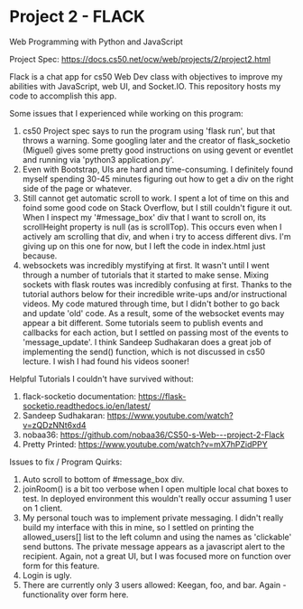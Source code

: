 # Project 2 - FLACK

Web Programming with Python and JavaScript

Project Spec:
https://docs.cs50.net/ocw/web/projects/2/project2.html

Flack is a chat app for cs50 Web Dev class with objectives to improve my abilities with JavaScript, web UI, and Socket.IO.  This repository hosts my code to accomplish this app.

Some issues that I experienced while working on this program:

1. cs50 Project spec says to run the program using 'flask run', but that throws a warning.  Some googling later and the creator of flask_socketio (Miguel) gives some pretty good instructions on using gevent or eventlet and running via 'python3 application.py'.
2. Even with Bootstrap, UIs are hard and time-consuming.  I definitely found myself spending 30-45 minutes figuring out how to get a div on the right side of the page or whatever.
3. Still cannot get automatic scroll to work.  I spent a lot of time on this and foind some good code on Stack Overflow, but I still couldn't figure it out.  When I inspect my '#message_box' div that I want to scroll on, its scrollHeight property is null (as is scrollTop).  This occurs even when I actively am scrolling that div, and when i try to access different divs.  I'm giving up on this one for now, but I left the code in index.html just because.
4. websockets was incredibly mystifying at first.  It wasn't until I went through a number of tutorials that it started to make sense.  Mixing sockets with flask routes was incredibly confusing at first.  Thanks to the tutorial authors below for their incredible write-ups and/or instructional videos.  My code matured through time, but I didn't bother to go back and update 'old' code.  As a result, some of the websocket events may appear a bit different.  Some tutorials seem to publish events and callbacks for each action, but I settled on passing most of the events to 'message_update'.  I think Sandeep Sudhakaran does a great job of implementing the send() function, which is not discussed in cs50 lecture.  I wish I had found his videos sooner!


Helpful Tutorials I couldn't have survived without:
1. flack-socketio documentation: https://flask-socketio.readthedocs.io/en/latest/
2. Sandeep Sudhakaran: https://www.youtube.com/watch?v=zQDzNNt6xd4
3. nobaa36: https://github.com/nobaa36/CS50-s-Web---project-2-Flack
4. Pretty Printed: https://www.youtube.com/watch?v=mX7hPZidPPY


Issues to fix / Program Quirks:

1. Auto scroll to bottom of #message_box div.
2. joinRoom() is a bit too verbose when I open multiple local chat boxes to test.  In deployed environment this wouldn't really occur assuming 1 user on 1 client.
3. My personal touch was to implement private messaging.  I didn't really build my interface with this in mine, so I settled on printing the allowed_users[] list to the left column and using the names as 'clickable' send buttons.  The private message appears as a javascript alert to the recipient.  Again, not a great UI, but I was focused more on function over form for this feature.
4. Login is ugly.
5. There are currently only 3 users allowed: Keegan, foo, and bar.  Again - functionality over form here.
